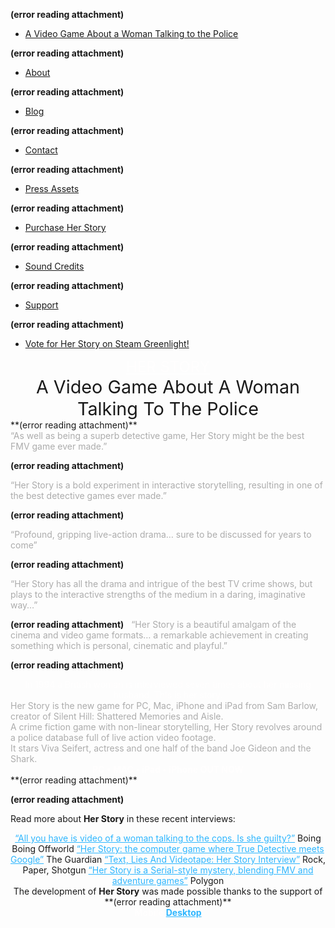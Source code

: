 **(error reading attachment)**
- <a href="http://www.herstorygame.com/" rel="noopener" class="external-link" target="_blank" style="color:#dca0dff;">A Video Game About a Woman Talking to the Police</a> 
		
 **(error reading attachment)**
- <a href="http://www.herstorygame.com/about/" rel="noopener" class="external-link" target="_blank" style="color:#dca0dff;">About</a> 
		
 **(error reading attachment)**
- <a href="http://www.herstorygame.com/blog/" rel="noopener" class="external-link" target="_blank" style="color:#dca0dff;">Blog</a> 
		
 **(error reading attachment)**
- <a href="http://www.herstorygame.com/contact/" rel="noopener" class="external-link" target="_blank" style="color:#dca0dff;">Contact</a> 
		
 **(error reading attachment)**
- <a href="http://www.herstorygame.com/press-assets/" rel="noopener" class="external-link" target="_blank" style="color:#dca0dff;">Press Assets</a> 
		
 **(error reading attachment)**
- <a href="http://www.herstorygame.com/purchase/" rel="noopener" class="external-link" target="_blank" style="color:#dca0dff;">Purchase Her Story</a> 
		
 **(error reading attachment)**
- <a href="http://www.herstorygame.com/soundcredits/" rel="noopener" class="external-link" target="_blank" style="color:#dca0dff;">Sound Credits</a> 
		
 **(error reading attachment)**
- <a href="http://www.herstorygame.com/support/" rel="noopener" class="external-link" target="_blank" style="color:#dca0dff;">Support</a> 
		
 **(error reading attachment)**
- <a href="http://www.herstorygame.com/steam-greenlight/" rel="noopener" class="external-link" target="_blank" style="color:#dca0dff;">Vote for Her Story on Steam Greenlight!</a> 


<p style="text-align:center;margin:0"><a href="http://www.herstorygame.com/" rel="noopener" class="external-link" target="_blank" style="font-size:18pt;color:#fffefee6;">HER STORY</a>
</p>


<p style="text-align:center;margin:0">
<span style="font-size:21.600000381469727pt;color:#000b3;">A Video Game About A Woman Talking To The Police</span>
</p>
 **(error reading attachment)**
 

<p style="text-align:center;margin:0">
</p>


<p style="text-align:center;margin:0">
</p>
<span style="color:#acacacff;">“As well as being a superb detective game, Her Story might be the best FMV game ever made.”</span>

 **(error reading attachment)**


<p style="text-align:center;margin:0">
</p>
<span style="color:#acacacff;">“Her Story is a bold experiment in interactive storytelling, resulting in one of the best detective games ever made.”</span>

 **(error reading attachment)**

<p style="text-align:center;margin:0">

</p>
<span style="color:#acacacff;">“Profound, gripping live-action drama… sure to be discussed for years to come”</span>

 **(error reading attachment)**

<p style="text-align:center;margin:0">
</p>



<span style="color:#acacacff;">“Her Story has all the drama and intrigue of the best TV crime shows, but plays to the interactive strengths of the medium in a daring, imaginative way…”</span>

 **(error reading attachment)**
 
<span style="color:#acacacff;">“Her Story is a beautiful amalgam of the cinema and video game formats…</span>
<span style="color:#acacacff;">a remarkable achievement in creating something which is personal, cinematic and playful.”</span>

 **(error reading attachment)**
 




<p style="text-align:center;margin:0"><span style="color:#fffefeff;">In 1994 a British woman is interviewed seven times</span>
<span style="color:#fffefeff;">about her missing husband. This is her story.</span>

</p>
<span style="color:#acacacff;">Her Story is the new game for PC, Mac, iPhone and iPad from Sam Barlow, creator of Silent Hill: Shattered Memories and Aisle.</span>


<p style="text-align:justify;margin:0">
</p>
<span style="color:#acacacff;">A crime fiction game with non-linear storytelling, Her Story revolves around a police database full of live action video footage.</span>


<p style="text-align:justify;margin:0">
</p>
<span style="color:#acacacff;">It stars Viva Seifert, actress and one half of the band Joe Gideon and the Shark.</span>



<p style="text-align:center;margin:0"><span style="color:#fffefeff;"><b>PC • MAC • iPad • iPhone OUT NOW</b></span>
</p>
 **(error reading attachment)**


 **(error reading attachment)**

<span style="color:#000b3;">Read more about</span> <span style="color:#000b3;"><b>Her Story</b></span> <span style="color:#000b3;">in these recent interviews:</span>

<p style="text-align:center;margin:0"><a href="http://boingboing.net/2015/03/19/all-you-have-is-video-of-a-wom.html" rel="noopener" class="external-link" target="_blank" style="color:#2eb6feff;">“All you have is video of a woman talking to the cops. Is she guilty?”</a> <span style="color:#000b3;">Boing Boing Offworld</span>
<a href="http://www.theguardian.com/technology/2015/feb/27/her-story-computer-game-true-detective-meets-google" rel="noopener" class="external-link" target="_blank" style="color:#2eb6feff;">“Her Story: the computer game where True Detective meets Google”</a> <span style="color:#000b3;">The Guardian</span>
<a href="http://www.rockpapershotgun.com/2015/01/23/text-lies-and-videotape-her-story-interview/" rel="noopener" class="external-link" target="_blank" style="color:#2eb6feff;">“Text, Lies And Videotape: Her Story Interview”</a> <span style="color:#000b3;">Rock, Paper, Shotgun</span>
<a href="http://www.polygon.com/2015/1/22/7553693/her-story-game-serial-sam-barlow" rel="noopener" class="external-link" target="_blank" style="color:#2eb6feff;">“Her Story is a Serial-style mystery, blending FMV and adventure games”</a> <span style="color:#000b3;">Polygon</span>
</p>


<p style="text-align:center;margin:0"><span style="color:#000b3;">The development of</span> <span style="color:#000b3;"><b>Her Story</b></span> <span style="color:#000b3;">was made possible thanks to the support of</span> 
 **(error reading attachment)**

</p>


<p style="text-align:center;margin:0"><span style="color:#fffefee6;"><b>Mobile</b></span>
<a href="http://www.herstorygame.com/?wptouch_switch=desktop&redirect=/&nonce=aa93422b1f" rel="noopener" class="external-link" target="_blank" style="color:#2eb6feff;"><b>Desktop</b></a>
</p>